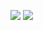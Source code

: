[![](https://github-readme-stats.vercel.app/api/top-langs/?username=Dichik&langs_count=30&theme=tokyonight)]()
![](https://github-readme-stats.vercel.app/api?username=Dichik&count_private=true)
